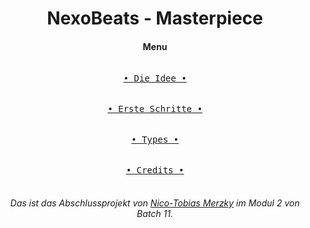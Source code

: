 <h1 align="center">NexoBeats - Masterpiece</h1>
<h4 align="center">Menu</h4>
<div align="center">

[<kbd><br>• Die Idee •<br><br></kbd>][Link] &emsp; [<kbd><br>• Erste Schritte •<br><br></kbd>][Link2] &emsp; [<kbd><br>• Types •<br><br></kbd>][Link3] &emsp; [<kbd><br>• Credits •<br><br></kbd>][Link4]

</div>


_<h6 align="center">Das ist das Abschlussprojekt von <u>Nico-Tobias Merzky</u> im Modul 2 von Batch 11.</h6>_

[Link]: dieIdee.md 'Hier siehst du wie ich auf meine Idee gekommen bin'
[Link2]: ersteSchritte.md 'Hier sind die ersten Schritte Dokumentiert wie ich mein Projekt angefangen habe.'
[Link3]: img/pokemontypeimg.jpg 'Hier findest du die Pokemon typen und deren Stärken, Schwächen und Ineffektivitäten.'
[Link4]: contributors.md 'Hier kannst du alle finden die an dem Projekt beteiligt waren.'